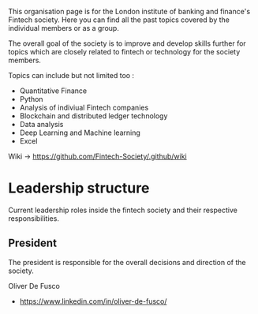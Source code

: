 This organisation page is for the London institute of banking and finance's Fintech society. Here you can find all the past topics covered by the individual members or as a group.

The overall goal of the society is to improve and develop skills further for topics which are closely related to fintech or technology for the society members.

Topics can include but not limited too :
- Quantitative Finance
- Python
- Analysis of indiviual Fintech companies
- Blockchain and distributed ledger technology
- Data analysis
- Deep Learning and Machine learning
- Excel

Wiki -> https://github.com/Fintech-Society/.github/wiki

# Leadership structure

Current leadership roles inside the fintech society and their respective responsibilities.

## President

The president is responsible for the overall decisions and direction of the society.

Oliver De Fusco
- https://www.linkedin.com/in/oliver-de-fusco/
